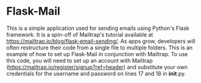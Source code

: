 # Flask-Mail

This is a simple application used for sending emails using Python's Flask framework. It is a spin-off of Mailtrap's tutorial available at https://mailtrap.io/blog/flask-email-sending/. As apps grow, developers will often restructure their code from a single file to multiple folders. This is an example of how to set up Flask-Mail in conjunction with Mailtrap. 
To use this code, you will need to set up an account with Mailtrap (https://mailtrap.io/register/signup?ref=header) and substitute your own credentials for the username and password on lines 17 and 18 in __init__.py.
